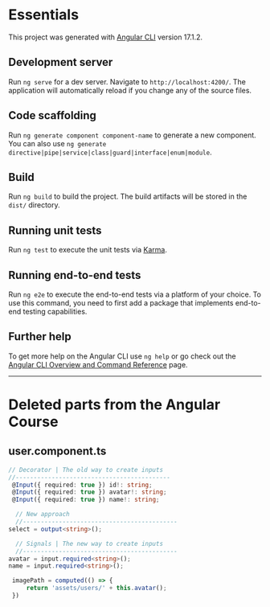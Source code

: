 # Essentials

This project was generated with [Angular CLI](https://github.com/angular/angular-cli) version 17.1.2.

## Development server

Run `ng serve` for a dev server. Navigate to `http://localhost:4200/`. The application will automatically reload if you change any of the source files.

## Code scaffolding

Run `ng generate component component-name` to generate a new component. You can also use `ng generate directive|pipe|service|class|guard|interface|enum|module`.

## Build

Run `ng build` to build the project. The build artifacts will be stored in the `dist/` directory.

## Running unit tests

Run `ng test` to execute the unit tests via [Karma](https://karma-runner.github.io).

## Running end-to-end tests

Run `ng e2e` to execute the end-to-end tests via a platform of your choice. To use this command, you need to first add a package that implements end-to-end testing capabilities.

## Further help

To get more help on the Angular CLI use `ng help` or go check out the [Angular CLI Overview and Command Reference](https://angular.io/cli) page.

---

# Deleted parts from the Angular Course

## user.component.ts

```ts
// Decorator | The old way to create inputs
//-------------------------------------------
 @Input({ required: true }) id!: string;
 @Input({ required: true }) avatar!: string;
 @Input({ required: true }) name!: string;

  // New approach
  //-------------------------------------------
select = output<string>();

  // Signals | The new way to create inputs
  //-------------------------------------------
avatar = input.required<string>();
name = input.required<string>();

 imagePath = computed(() => {
     return 'assets/users/' + this.avatar();
 })
```
